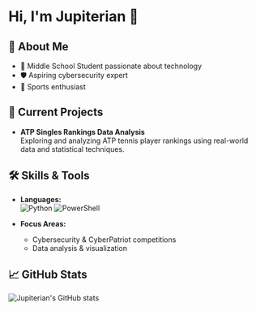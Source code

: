 # Hi, I'm Jupiterian 👋

## 👤 About Me

- 🏫 Middle School Student passionate about technology
- 🛡️ Aspiring cybersecurity expert
- 🎾 Sports enthusiast

## 💼 Current Projects

- **ATP Singles Rankings Data Analysis**  
  Exploring and analyzing ATP tennis player rankings using real-world data and statistical techniques.

## 🛠️ Skills & Tools

- **Languages:**  
  ![Python](https://img.shields.io/badge/-Python-3776AB?logo=python&logoColor=white) ![PowerShell](https://img.shields.io/badge/-PowerShell-5391FE?logo=powershell&logoColor=white)

- **Focus Areas:**  
  - Cybersecurity & CyberPatriot competitions
  - Data analysis & visualization

## 📈 GitHub Stats

![Jupiterian's GitHub stats](https://github-readme-stats.vercel.app/api?username=Jupiterian&show_icons=true&theme=default)

